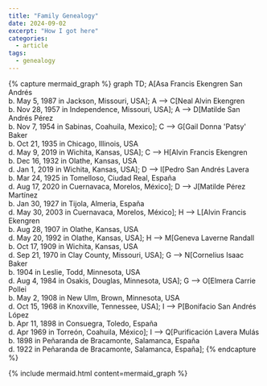 ```yaml
---
title: "Family Genealogy"
date: 2024-09-02
excerpt: "How I got here"
categories:
  - article
tags:
  - genealogy
---
```


{% capture mermaid_graph %}
graph TD;
    A[Asa Francis Ekengren San Andrés<br>b. May 5, 1987 in Jackson, Missouri, USA];
    A --> C[Neal Alvin Ekengren<br>b. Nov 28, 1957 in Independence, Missouri, USA];
    A --> D[Matilde San Andrés Pérez<br>b. Nov 7, 1954 in Sabinas, Coahuila, Mexico];
    C --> G[Gail Donna 'Patsy' Baker<br>b. Oct 21, 1935 in Chicago, Illinois, USA<br>d. May 9, 2019 in Wichita, Kansas, USA];
    C --> H[Alvin Francis Ekengren<br>b. Dec 16, 1932 in Olathe, Kansas, USA<br>d. Jan 1, 2019 in Wichita, Kansas, USA];
    D --> I[Pedro San Andrés Lavera<br>b. Mar 24, 1925 in Tomelloso, Ciudad Real, España<br>d. Aug 17, 2020 in Cuernavaca, Morelos, México];
    D --> J[Matilde Pérez Martínez<br>b. Jan 30, 1927 in Tijola, Almeria, España<br>d. May 30, 2003 in Cuernavaca, Morelos, México];
    H --> L[Alvin Francis Ekengren<br>b. Aug 28, 1907 in Olathe, Kansas, USA<br>d. May 20, 1992 in Olathe, Kansas, USA];
    H --> M[Geneva Laverne Randall<br>b. Oct 17, 1909 in Wichita, Kansas, USA<br>d. Sep 21, 1970 in Clay County, Missouri, USA];
    G --> N[Cornelius Isaac Baker<br>b. 1904 in Leslie, Todd, Minnesota, USA<br>d. Aug 4, 1984 in Osakis, Douglas, Minnesota, USA];
    G --> O[Elmera Carrie Pollei<br>b. May 2, 1908 in New Ulm, Brown, Minnesota, USA<br>d. Oct 15, 1968 in Knoxville, Tennessee, USA];
    I --> P[Bonifacio San Andrés López<br>b. Apr 11, 1898 in Consuegra, Toledo, España<br>d. Apr 1969 in Torreón, Coahuila, México];
    I --> Q[Purificación Lavera Mulás<br>b. 1898 in Peñaranda de Bracamonte, Salamanca, España<br>d. 1922 in Peñaranda de Bracamonte, Salamanca, España];
{% endcapture %}

{% include mermaid.html content=mermaid_graph %}
